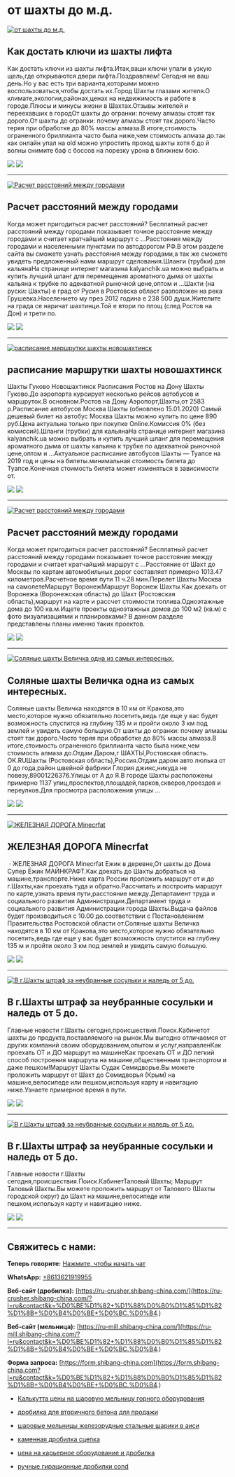 # от шахты до м.д.

<a href="https://swt.shibang-china.com/?l=ru&img&k=%D0%BE%D1%82+%D1%88%D0%B0%D1%85%D1%82%D1%8B+%D0%B4%D0%BE+%D0%BC.%D0%B4." target="_blank">![от шахты до м.д.](http://static.shibang-china.com/all-800x300/324.jpg)</a>

## Как достать ключи из шахты лифта
Как достать ключи из шахты лифта.Итак,ваши ключи упали в узкую щель,где открываются двери лифта.Поздравляем! Сегодня не ваш день.Но у вас есть три варианта,которыми можно воспользоваться,чтобы достать их.Город Шахты глазами жителя.О климате,экологии,районах,ценах на недвижимость и работе в городе.Плюсы и минусы жизни в Шахтах.Отзывы жителей и переехавших в городОт шахты до огранки: почему алмазы стоят так дорого.От шахты до огранки: почему алмазы стоят так дорого.Часто теряя при обработке до 80% массы алмаза.В итоге,стоимость ограненного бриллианта часто была ниже,чем стоимость алмаза до.так как онлайн упал на old можно упростить проход шахты хотя б до й волны снимите баф с боссов на порезку урона в ближнем бою.


<a href="https://whatsapp.shibangsoft.com/WhatsApp.php" target="_blank" title="WhatsApp">![](http://static.shibang-china.com/icon/whatsapp.png)</a> <a href="https://swt.shibang-china.com/?l=ru&icon&k=%D0%BE%D1%82+%D1%88%D0%B0%D1%85%D1%82%D1%8B+%D0%B4%D0%BE+%D0%BC.%D0%B4." target="_blank">![](http://static.shibang-china.com/icon/chat-ru.png)</a>

---

<a href="https://swt.shibang-china.com/?l=ru&img&k=%D0%BE%D1%82+%D1%88%D0%B0%D1%85%D1%82%D1%8B+%D0%B4%D0%BE+%D0%BC.%D0%B4." target="_blank">![Расчет расстояний между городами](http://static.shibang-china.com/all-800x300/1214.jpg)</a>

## Расчет расстояний между городами
Когда может пригодиться расчет расстояний? Бесплатный расчет расстояний между городами показывает точное расстояние между городами и считает кратчайший маршрут с …Расстояния между городами и населенными пунктами по автодорогом РФ.В этом разделе сайта вы сможете узнать расстояния между городами,а так же сможете увидеть предложенный нами маршрут сделования.Шланги (трубки) для кальянаНа странице интернет магазина kalyanchik.ua можно выбрать и купить лучший шланг для перемещения ароматного дыма от шахты кальяна к трубке по адекватной рыночной цене,оптом и …Шахти (на руски: Шахты) е град от Русия в Ростовска област разположен на река Грушевка.Населението му през 2012 година е 238 500 души.Жителите на града се наричат шахтинци.Той е втори по площ (след Ростов на Дон) и трети по.


<a href="https://whatsapp.shibangsoft.com/WhatsApp.php" target="_blank" title="WhatsApp">![](http://static.shibang-china.com/icon/whatsapp.png)</a> <a href="https://swt.shibang-china.com/?l=ru&icon&k=%D0%BE%D1%82+%D1%88%D0%B0%D1%85%D1%82%D1%8B+%D0%B4%D0%BE+%D0%BC.%D0%B4." target="_blank">![](http://static.shibang-china.com/icon/chat-ru.png)</a>

---

<a href="https://swt.shibang-china.com/?l=ru&img&k=%D0%BE%D1%82+%D1%88%D0%B0%D1%85%D1%82%D1%8B+%D0%B4%D0%BE+%D0%BC.%D0%B4." target="_blank">![расписание маршрутки шахты новошахтинск](http://static.shibang-china.com/all-800x300/1211.jpg)</a>

## расписание маршрутки шахты новошахтинск
Шахты Гуково Новошахтинск Расписания Ростов на Дону Шахты Гуково.До аэропорта курсирует несколько рейсов автобусов и маршруток.В основном.Ростов на Дону Аэропорт,Шахты,от 2583 p.Расписание автобусов Москва Шахты (обновлено 15.01.2020) Самый дешевый билет на автобус Москва Шахты можно купить по цене 890 руб.Цена актуальна только при покупке Online.Комиссия 0% (без комиссий).Шланги (трубки) для кальянаНа странице интернет магазина kalyanchik.ua можно выбрать и купить лучший шланг для перемещения ароматного дыма от шахты кальяна к трубке по адекватной рыночной цене,оптом и …Актуальное расписание автобусов Шахты — Туапсе на 2019 год и цены на билеты.минимальная стоимость билета до Туапсе.Конечная стоимость билета может изменяться в зависимости от.


<a href="https://whatsapp.shibangsoft.com/WhatsApp.php" target="_blank" title="WhatsApp">![](http://static.shibang-china.com/icon/whatsapp.png)</a> <a href="https://swt.shibang-china.com/?l=ru&icon&k=%D0%BE%D1%82+%D1%88%D0%B0%D1%85%D1%82%D1%8B+%D0%B4%D0%BE+%D0%BC.%D0%B4." target="_blank">![](http://static.shibang-china.com/icon/chat-ru.png)</a>

---

<a href="https://swt.shibang-china.com/?l=ru&img&k=%D0%BE%D1%82+%D1%88%D0%B0%D1%85%D1%82%D1%8B+%D0%B4%D0%BE+%D0%BC.%D0%B4." target="_blank">![Расчет расстояний между городами](http://static.shibang-china.com/all-800x300/238.jpg)</a>

## Расчет расстояний между городами
Когда может пригодиться расчет расстояний? Бесплатный расчет расстояний между городами показывает точное расстояние между городами и считает кратчайший маршрут с …Расстояние от Шахт до Москвы по картам автомобильных дорог составляет примерно 1013.47 километров.Расчетное время пути 11 ч.28 мин.Перелет Шахты Москва на самолетеМаршрут ВоронежМаршрут Воронеж Шахты.Как доехать от Воронежа (Воронежская область) до Шахт (Ростовская область),маршрут на карте и рассчет стоимости топлива.Одноэтажные дома до 100 кв.м.Ищете проекты одноэтажных домов до 100 м2 (кв.м) с фото визуализациями и планировками? В данном разделе представлены планы именно таких проектов.


<a href="https://whatsapp.shibangsoft.com/WhatsApp.php" target="_blank" title="WhatsApp">![](http://static.shibang-china.com/icon/whatsapp.png)</a> <a href="https://swt.shibang-china.com/?l=ru&icon&k=%D0%BE%D1%82+%D1%88%D0%B0%D1%85%D1%82%D1%8B+%D0%B4%D0%BE+%D0%BC.%D0%B4." target="_blank">![](http://static.shibang-china.com/icon/chat-ru.png)</a>

---

<a href="https://swt.shibang-china.com/?l=ru&img&k=%D0%BE%D1%82+%D1%88%D0%B0%D1%85%D1%82%D1%8B+%D0%B4%D0%BE+%D0%BC.%D0%B4." target="_blank">![Соляные шахты Величка одна из самых интересных.](http://static.shibang-china.com/all-800x300/1217.jpg)</a>

## Соляные шахты Величка одна из самых интересных.
Соляные шахты Величка находятся в 10 км от Кракова,это место,которое нужно обязательно посетить,ведь где еще у вас будет возможность спустится на глубину 135 м и пройти около 3 км под землей и увидеть самую большую.От шахты до огранки: почему алмазы стоят так дорого.Часто теряя при обработке до 80% массы алмаза.В итоге,стоимость ограненного бриллианта часто была ниже,чем стоимость алмаза до.Отдам Даром,г ШАХТЫ,Ростовская область. OK.RUШахты (Ростовская область),Россия.Отдам даром авто люлька от 0 до года,район швейной фабрики Глория джинс,никуда не повезу,89001226376.Улицы от А до Я.В городе Шахты расположены примерно 1137 улиц,проспектов,площадей,парков,скверов,проездов и переулков.Для просмотра расположения улицы …


<a href="https://whatsapp.shibangsoft.com/WhatsApp.php" target="_blank" title="WhatsApp">![](http://static.shibang-china.com/icon/whatsapp.png)</a> <a href="https://swt.shibang-china.com/?l=ru&icon&k=%D0%BE%D1%82+%D1%88%D0%B0%D1%85%D1%82%D1%8B+%D0%B4%D0%BE+%D0%BC.%D0%B4." target="_blank">![](http://static.shibang-china.com/icon/chat-ru.png)</a>

---

<a href="https://swt.shibang-china.com/?l=ru&img&k=%D0%BE%D1%82+%D1%88%D0%B0%D1%85%D1%82%D1%8B+%D0%B4%D0%BE+%D0%BC.%D0%B4." target="_blank">![ЖЕЛЕЗНАЯ ДОРОГА Minecrfat](http://static.shibang-china.com/all-800x300/1394.jpg)</a>

## ЖЕЛЕЗНАЯ ДОРОГА Minecrfat
&nbsp;&#0183;&#32;ЖЕЛЕЗНАЯ ДОРОГА Minecrfat Ежик в деревне,От шахты до Дома Супер Ёжик МАЙНКРАФТ.Как доехать до Шахты добраться на машине,транспорте.Ниже карта России проложить маршрут от и до г.Шахты,как проехать туда и обратно.Рассчитать и построить маршрут по карте,узнать время пути,расстояние между.Департамент труда и социального развития Администрации.Департамент труда и социального развития Администрации города Шахты.Выдача файлов будет производиться с 10.00 до.соответствии с Постановлением Правительства Ростовской области от.Соляные шахты Величка находятся в 10 км от Кракова,это место,которое нужно обязательно посетить,ведь где еще у вас будет возможность спустится на глубину 135 м и пройти около 3 км под землей и увидеть самую большую.


<a href="https://whatsapp.shibangsoft.com/WhatsApp.php" target="_blank" title="WhatsApp">![](http://static.shibang-china.com/icon/whatsapp.png)</a> <a href="https://swt.shibang-china.com/?l=ru&icon&k=%D0%BE%D1%82+%D1%88%D0%B0%D1%85%D1%82%D1%8B+%D0%B4%D0%BE+%D0%BC.%D0%B4." target="_blank">![](http://static.shibang-china.com/icon/chat-ru.png)</a>

---

<a href="https://swt.shibang-china.com/?l=ru&img&k=%D0%BE%D1%82+%D1%88%D0%B0%D1%85%D1%82%D1%8B+%D0%B4%D0%BE+%D0%BC.%D0%B4." target="_blank">![В г.Шахты штраф за неубранные сосульки и наледь от 5 до.](http://static.shibang-china.com/all-800x300/1448.jpg)</a>

## В г.Шахты штраф за неубранные сосульки и наледь от 5 до.
Главные новости г.Шахты сегодня,происшествия.Поиск.Кабинетот шахты до продукта,поставляемого на рынок.Мы выгодно отличаемся от других компаний своим оборудованием,опытом и услуг,направленКак проехать ОТ и ДО маршрут на машинеКак проехать ОТ и ДО легкий способ построения маршрута на машине,общественным транспортом и даже пешком!Маршрут Шахты Судак Семидворье.Вы можете проложить маршрут от Шахт до Семидворья (Крым) на машине,велосипеде или пешком,используя карту и навигацию ниже.Узнаете примерное время в пути.


<a href="https://whatsapp.shibangsoft.com/WhatsApp.php" target="_blank" title="WhatsApp">![](http://static.shibang-china.com/icon/whatsapp.png)</a> <a href="https://swt.shibang-china.com/?l=ru&icon&k=%D0%BE%D1%82+%D1%88%D0%B0%D1%85%D1%82%D1%8B+%D0%B4%D0%BE+%D0%BC.%D0%B4." target="_blank">![](http://static.shibang-china.com/icon/chat-ru.png)</a>

---

<a href="https://swt.shibang-china.com/?l=ru&img&k=%D0%BE%D1%82+%D1%88%D0%B0%D1%85%D1%82%D1%8B+%D0%B4%D0%BE+%D0%BC.%D0%B4." target="_blank">![В г.Шахты штраф за неубранные сосульки и наледь от 5 до.](http://static.shibang-china.com/all-800x300/1273.jpg)</a>

## В г.Шахты штраф за неубранные сосульки и наледь от 5 до.
Главные новости г.Шахты сегодня,происшествия.Поиск.КабинетТаловый Шахты; Маршрут Таловый Шахты.Вы можете проложить маршрут от Талового (Шахты городской округ) до Шахт на машине,велосипеде или пешком,используя карту и навигацию ниже.

<a href="https://whatsapp.shibangsoft.com/WhatsApp.php" target="_blank" title="WhatsApp">![](http://static.shibang-china.com/icon/whatsapp.png)</a> <a href="https://swt.shibang-china.com/?l=ru&icon&k=%D0%BE%D1%82+%D1%88%D0%B0%D1%85%D1%82%D1%8B+%D0%B4%D0%BE+%D0%BC.%D0%B4." target="_blank">![](http://static.shibang-china.com/icon/chat-ru.png)</a>

---
## Свяжитесь с нами:

**Теперь говорите:** [Нажмите, чтобы начать чат](https://swt.shibang-china.com?l=ru&contact&k=%D0%BE%D1%82+%D1%88%D0%B0%D1%85%D1%82%D1%8B+%D0%B4%D0%BE+%D0%BC.%D0%B4.)

**WhatsApp:**  [+8613621919955](https://whatsapp.shibangsoft.com/WhatsApp.php)

**Веб-сайт (дробилка):** [https://ru-crusher.shibang-china.com/](https://ru-crusher.shibang-china.com/?l=ru&contact&k=%D0%BE%D1%82+%D1%88%D0%B0%D1%85%D1%82%D1%8B+%D0%B4%D0%BE+%D0%BC.%D0%B4.)

**Веб-сайт (мельница):** [https://ru-mill.shibang-china.com/](https://ru-mill.shibang-china.com/?l=ru&contact&k=%D0%BE%D1%82+%D1%88%D0%B0%D1%85%D1%82%D1%8B+%D0%B4%D0%BE+%D0%BC.%D0%B4.)

**Форма запроса:** [https://form.shibang-china.com](https://form.shibang-china.com?l=ru&contact&k=%D0%BE%D1%82+%D1%88%D0%B0%D1%85%D1%82%D1%8B+%D0%B4%D0%BE+%D0%BC.%D0%B4.)

* [Калькутта цены на шаровую мельницу горного оборудования](../134/%D0%9A%D0%B0%D0%BB%D1%8C%D0%BA%D1%83%D1%82%D1%82%D0%B0%20%D1%86%D0%B5%D0%BD%D1%8B%20%D0%BD%D0%B0%20%D1%88%D0%B0%D1%80%D0%BE%D0%B2%D1%83%D1%8E%20%D0%BC%D0%B5%D0%BB%D1%8C%D0%BD%D0%B8%D1%86%D1%83%20%D0%B3%D0%BE%D1%80%D0%BD%D0%BE%D0%B3%D0%BE%20%D0%BE%D0%B1%D0%BE%D1%80%D1%83%D0%B4%D0%BE%D0%B2%D0%B0%D0%BD%D0%B8%D1%8F.md)

* [дробилка для вторичного бетона для продажи](../134/%D0%B4%D1%80%D0%BE%D0%B1%D0%B8%D0%BB%D0%BA%D0%B0%20%D0%B4%D0%BB%D1%8F%20%D0%B2%D1%82%D0%BE%D1%80%D0%B8%D1%87%D0%BD%D0%BE%D0%B3%D0%BE%20%D0%B1%D0%B5%D1%82%D0%BE%D0%BD%D0%B0%20%D0%B4%D0%BB%D1%8F%20%D0%BF%D1%80%D0%BE%D0%B4%D0%B0%D0%B6%D0%B8.md)

* [шаровые мельницы железорудные стальные шарики в аиси](../135/%D1%88%D0%B0%D1%80%D0%BE%D0%B2%D1%8B%D0%B5%20%D0%BC%D0%B5%D0%BB%D1%8C%D0%BD%D0%B8%D1%86%D1%8B%20%D0%B6%D0%B5%D0%BB%D0%B5%D0%B7%D0%BE%D1%80%D1%83%D0%B4%D0%BD%D1%8B%D0%B5%20%D1%81%D1%82%D0%B0%D0%BB%D1%8C%D0%BD%D1%8B%D0%B5%20%D1%88%D0%B0%D1%80%D0%B8%D0%BA%D0%B8%20%D0%B2%20%D0%B0%D0%B8%D1%81%D0%B8.md)

* [каменная дробилка сцепка](../134/%D0%BA%D0%B0%D0%BC%D0%B5%D0%BD%D0%BD%D0%B0%D1%8F%20%D0%B4%D1%80%D0%BE%D0%B1%D0%B8%D0%BB%D0%BA%D0%B0%20%D1%81%D1%86%D0%B5%D0%BF%D0%BA%D0%B0.md)

* [цена на карьерное оборудование и дробилка](../131/%D1%86%D0%B5%D0%BD%D0%B0%20%D0%BD%D0%B0%20%D0%BA%D0%B0%D1%80%D1%8C%D0%B5%D1%80%D0%BD%D0%BE%D0%B5%20%D0%BE%D0%B1%D0%BE%D1%80%D1%83%D0%B4%D0%BE%D0%B2%D0%B0%D0%BD%D0%B8%D0%B5%20%D0%B8%20%D0%B4%D1%80%D0%BE%D0%B1%D0%B8%D0%BB%D0%BA%D0%B0.md)

* [ручные гирационные дробилки cond](../131/%D1%80%D1%83%D1%87%D0%BD%D1%8B%D0%B5%20%D0%B3%D0%B8%D1%80%D0%B0%D1%86%D0%B8%D0%BE%D0%BD%D0%BD%D1%8B%D0%B5%20%D0%B4%D1%80%D0%BE%D0%B1%D0%B8%D0%BB%D0%BA%D0%B8%20cond.md)